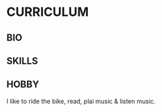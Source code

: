 # CURRICULUM

## BIO

## SKILLS

## HOBBY

I like to ride the bike, read, plai music & listen music.
